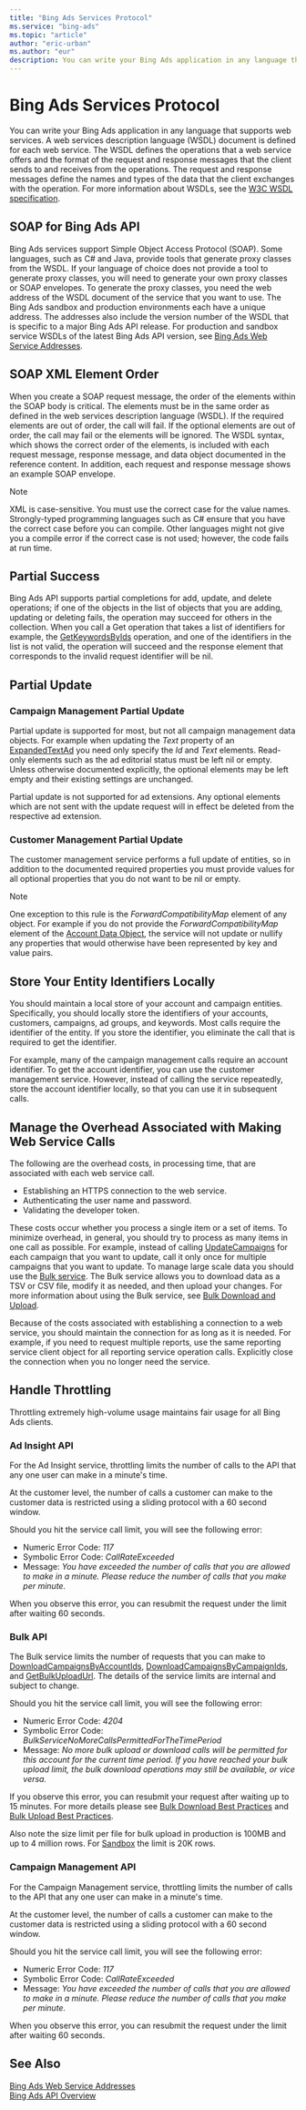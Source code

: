 ```yaml
---
title: "Bing Ads Services Protocol"
ms.service: "bing-ads"
ms.topic: "article"
author: "eric-urban"
ms.author: "eur"
description: You can write your Bing Ads application in any language that supports web services.
---
```

# Bing Ads Services Protocol
You can write your Bing Ads application in any language that supports web services. A web services description language (WSDL) document is defined for each web service. The WSDL defines the operations that a web service offers and the format of the request and response messages that the client sends to and receives from the operations. The request and response messages define the names and types of the data that the client exchanges with the operation. For more information about WSDLs, see the [W3C WSDL specification](https://www.w3.org/TR/wsdl).

## SOAP for Bing Ads API
Bing Ads services support Simple Object Access Protocol (SOAP). Some languages, such as C# and Java, provide tools that generate proxy classes from the WSDL. If your language of choice does not provide a tool to generate proxy classes, you will need to generate your own proxy classes or SOAP envelopes. To generate the proxy classes, you need the web address of the WSDL document of the service that you want to use. The Bing Ads sandbox and production environments each have a unique address. The addresses also include the version number of the WSDL that is specific to a major Bing Ads API release. For production and sandbox service WSDLs of the latest Bing Ads API version, see [Bing Ads Web Service Addresses](web-service-addresses.md).

## <a name="element-order"></a>SOAP XML Element Order
When you create a SOAP request message, the order of the elements within the SOAP body is critical. The elements must be in the same order as defined in the web services description language (WSDL). If the required elements are out of order, the call will fail. If the optional elements are out of order, the call may fail or the elements will be ignored. The WSDL syntax, which shows the correct order of the elements, is included with each request message, response message, and data object documented in the reference content. In addition, each request and response message shows an example SOAP envelope.

> [!NOTE]
> XML is case-sensitive. You must use the correct case for the value names. Strongly-typed programming languages such as C# ensure that you have the correct case before you can compile. Other languages might not give you a compile error if the correct case is not used; however, the code fails at run time.

## Partial Success
Bing Ads API supports partial completions for add, update, and delete operations; if one of the objects in the list of objects that you are adding, updating or deleting fails, the operation may succeed for others in the collection. When you call a Get operation that takes a list of identifiers for example, the [GetKeywordsByIds](../campaign-management-service/getkeywordsbyids.md) operation, and one of the identifiers in the list is not valid, the operation will succeed and the response element that corresponds to the invalid request identifier will be nil.

## Partial Update

### Campaign Management Partial Update
Partial update is supported for most, but not all campaign management data objects. For example when updating the *Text* property of an [ExpandedTextAd](../campaign-management-service/expandedtextad.md) you need only specify the *Id* and *Text* elements. Read-only elements such as the ad editorial status must be left nil or empty. Unless otherwise documented explicitly, the optional elements may be left empty and their existing settings are unchanged. 

Partial update is not supported for ad extensions. Any optional elements which are not sent with the update request will in effect be deleted from the respective ad extension.

### Customer Management Partial Update
The customer management service performs a full update of entities, so in addition to the documented required properties you must provide values for all optional properties that you do not want to be nil or empty.  

> [!NOTE]
> One exception to this rule is the *ForwardCompatibilityMap* element of any object. For example if you do not provide the *ForwardCompatibilityMap* element of the [Account Data Object](../customer-management-service/account.md), the service will not update or nullify any properties that would otherwise have been represented by key and value pairs.

## <a name="store-locally"></a>Store Your Entity Identifiers Locally
You should maintain a local store of your account and campaign entities. Specifically, you should locally store the identifiers of your accounts, customers, campaigns, ad groups, and keywords. Most calls require the identifier of the entity. If you store the identifier, you eliminate the call that is required to get the identifier.

For example, many of the campaign management calls require an account identifier. To get the account identifier, you can use the customer management service. However, instead of calling the service repeatedly, store the account identifier locally, so that you can use it in subsequent calls.

## <a name="manage-overhead"></a>Manage the Overhead Associated with Making Web Service Calls
The following are the overhead costs, in processing time, that are associated with each web service call.

-   Establishing an HTTPS connection to the web service.  
-   Authenticating the user name and password.  
-   Validating the developer token.  

These costs occur whether you process a single item or a set of items. To minimize overhead, in general, you should try to process as many items in one call as possible. For example, instead of calling [UpdateCampaigns](../campaign-management-service/updatecampaigns.md) for each campaign that you want to update, call it only once for multiple campaigns that you want to update. To manage large scale data you should use the [Bulk service](../bulk-service/bulk-service-reference.md). The Bulk service allows you to download data as a TSV or CSV file, modify it as needed, and then upload your changes. For more information about using the Bulk service, see [Bulk Download and Upload](bulk-download-upload.md).

Because of the costs associated with establishing a connection to a web service, you should maintain the connection for as long as it is needed. For example, if you need to request multiple reports, use the same reporting service client object for all reporting service operation calls. Explicitly close the connection when you no longer need the service.

## <a name="throttling"></a>Handle Throttling
Throttling extremely high-volume usage maintains fair usage for all Bing Ads clients.

### <a name="throttling-adinsight"></a>Ad Insight API
For the Ad Insight service, throttling limits the number of calls to the API that any one user can make in a minute's time.

At the customer level, the number of calls a customer can make to the customer data is restricted using a sliding protocol with a 60 second window.

Should you hit the service call limit, you will see the following error:

-   Numeric Error Code: *117*  
-   Symbolic Error Code: *CallRateExceeded*  
-   Message: *You have exceeded the number of calls that you are allowed to make in a minute. Please reduce the number of calls that you make per minute.*  

When you observe this error, you can resubmit the request under the limit after waiting 60 seconds.

### <a name="throttling-bulk"></a>Bulk API
The Bulk service limits the number of requests that you can make to [DownloadCampaignsByAccountIds](../bulk-service/downloadcampaignsbyaccountids.md), [DownloadCampaignsByCampaignIds](../bulk-service/downloadcampaignsbycampaignids.md), and [GetBulkUploadUrl](../bulk-service/getbulkuploadurl.md). The details of the service limits are internal and subject to change.

Should you hit the service call limit, you will see the following error:

-   Numeric Error Code: *4204*  
-   Symbolic Error Code: *BulkServiceNoMoreCallsPermittedForTheTimePeriod*  
-   Message: *No more bulk upload or download calls will be permitted for this account for the current time period. If you have reached your bulk upload limit, the bulk download operations may still be available, or vice versa.*  

If you observe this error, you can resubmit your request after waiting up to 15 minutes. For more details please see [Bulk Download Best Practices](bulk-download-upload.md#downloadbestpractices) and [Bulk Upload Best Practices](bulk-download-upload.md#uploadbestpractices).

Also note the size limit per file for bulk upload in production is 100MB and up to 4 million rows. For [Sandbox](sandbox.md) the limit is 20K rows.

### <a name="throttling-campaign"></a>Campaign Management API
For the Campaign Management service, throttling limits the number of calls to the API that any one user can make in a minute's time.

At the customer level, the number of calls a customer can make to the customer data is restricted using a sliding protocol with a 60 second window.

Should you hit the service call limit, you will see the following error:

-   Numeric Error Code: *117*  
-   Symbolic Error Code: *CallRateExceeded*  
-   Message: *You have exceeded the number of calls that you are allowed to make in a minute. Please reduce the number of calls that you make per minute.*  

When you observe this error, you can resubmit the request under the limit after waiting 60 seconds.

## See Also
[Bing Ads Web Service Addresses](web-service-addresses.md)  
[Bing Ads API Overview](index.md)  

